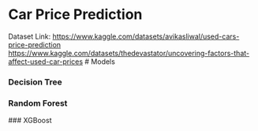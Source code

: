 # Car Price Prediction

Dataset Link: https://www.kaggle.com/datasets/avikasliwal/used-cars-price-prediction
              https://www.kaggle.com/datasets/thedevastator/uncovering-factors-that-affect-used-car-prices
# Models
### Decision Tree
### Random Forest
### XGBoost
##
